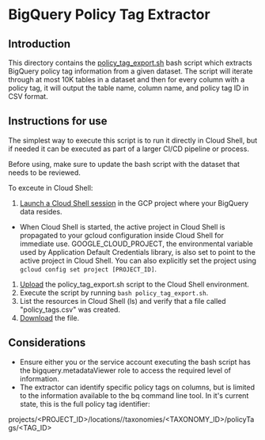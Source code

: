 # BigQuery Policy Tag Extractor

## Introduction
This directory contains the [policy_tag_export.sh](policy_tag_export.sh) bash script which extracts BigQuery policy tag information from a given dataset. The script will iterate through at most 10K tables in a dataset and then for every column with a policy tag, it will output the table name, column name, and policy tag ID in CSV format.

## Instructions for use
The simplest way to execute this script is to run it directly in Cloud Shell, but if needed it can be executed as part of a larger CI/CD pipeline or process.

Before using, make sure to update the bash script with the dataset that needs to be reviewed.

To exceute in Cloud Shell:
1. [Launch a Cloud Shell session](https://cloud.google.com/shell/docs/launching-cloud-shell) in the GCP project where your BigQuery data resides. 
  * When Cloud Shell is started, the active project in Cloud Shell is propagated to your gcloud configuration inside Cloud Shell for immediate use. GOOGLE_CLOUD_PROJECT, the environmental variable used by Application Default Credentials library, is also set to point to the active project in Cloud Shell. You can also explicitly set the project using `gcloud config set project [PROJECT_ID]`.
1. [Upload](https://cloud.google.com/shell/docs/uploading-and-downloading-files#upload_and_download_files_and_folders) the policy_tag_export.sh script to the Cloud Shell environment.
1. Execute the script by running `bash policy_tag_export.sh`.
1. List the resources in Cloud Shell (ls) and verify that a file called "policy_tags.csv" was created.
1. [Download](https://cloud.google.com/shell/docs/uploading-and-downloading-files#upload_and_download_files_and_folders) the file.

## Considerations
* Ensure either you or the service account executing the bash script has the bigquery.metadataViewer role to access the required level of information.
* The extractor can identify specific policy tags on columns, but is limited to the information available to the bq command line tool. In it's current state, this is the full policy tag identifier:

projects/<PROJECT_ID>/locations/<LOCATION>/taxonomies/<TAXONOMY_ID>/policyTags/<TAG_ID>